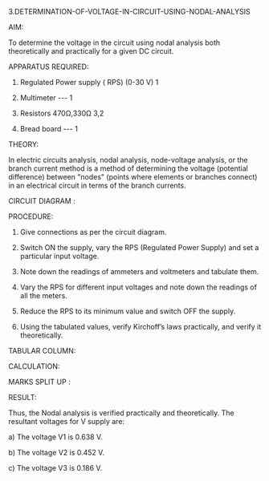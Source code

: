 3.DETERMINATION-OF-VOLTAGE-IN-CIRCUIT-USING-NODAL-ANALYSIS


AIM:

To determine the voltage in the circuit using nodal analysis both theoretically and practically for a given DC circuit.


APPARATUS REQUIRED:

1.	Regulated Power supply ( RPS) (0-30 V) 1

2.	Multimeter --- 1

3.	Resistors 470Ω,330Ω 3,2

4.	Bread board --- 1


THEORY:

In electric circuits analysis, nodal analysis, node-voltage analysis, or the branch current method is a method of determining the voltage (potential difference) between "nodes" (points where elements or branches connect) in an electrical circuit in terms of the branch currents.


CIRCUIT DIAGRAM :

 







PROCEDURE:


1.	Give connections as per the circuit diagram.

2.	Switch ON the supply, vary the RPS (Regulated Power Supply) and set a particular input voltage.

3.	Note down the readings of ammeters and voltmeters and tabulate them.

4.	Vary the RPS for different input voltages and note down the readings of all the meters.

5.	Reduce the RPS to its minimum value and switch OFF the supply.

6.	Using the tabulated values, verify Kirchoff’s laws practically, and verify it theoretically.



TABULAR COLUMN:

 







CALCULATION: 

 
 
MARKS SPLIT UP :
 

RESULT:

Thus, the Nodal analysis is verified practically and theoretically. The resultant voltages for V supply are:

a) The voltage V1 is 0.638 V.

b) The voltage V2 is 0.452 V.

c) The voltage V3 is 0.186 V.

